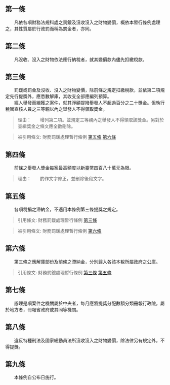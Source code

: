 第一條 
-------
　　凡依各項財務法規科處之罰鍰及沒收沒入之財物變價，概依本暫行條例處理之，其性質屬於行政罰而稱為罰金者，亦同。  


第二條 
-------
　　凡沒收、沒入之財物依法應行納稅者，就其變價款內儘先扣繳稅款。  


第三條 
-------
　　罰鍰或罰金及沒收、沒入之財物變價，除前條之規定扣繳稅款，並依第二項規定先行提獎外，應悉數解庫，其收支全部應編列預算。  
　　經人舉發而緝獲之案件，就其淨額提撥舉發人不超過百分之二十獎金。但執行稅賦查核人員之三等親以內之舉發人不得領取獎金。  
> 理由：　　增列第二項。並規定三等親內之舉發人不得領取該獎金。另對於查緝獎金之條文應全數刪除。

> 被引用條文: 財務罰鍰處理暫行條例 [第五條](../../法務/法律事務/財務罰鍰處理暫行條例.md#第五條-) [第六條](../../法務/法律事務/財務罰鍰處理暫行條例.md#第六條-)



第四條 
-------
　　前條之舉發人獎金每案最高額度以新臺幣四百八十萬元為限。  
> 理由：　　酌作文字修正，並刪除後段文字。



第五條 
-------
　　各項稅捐之滯納金，不適用本條例第三條提獎之規定。  
> 引用條文: 財務罰鍰處理暫行條例 [第三條](../../法務/法律事務/財務罰鍰處理暫行條例.md#第三條-)

> 被引用條文: 財務罰鍰處理暫行條例 [第六條](../../法務/法律事務/財務罰鍰處理暫行條例.md#第六條-)



第六條 
-------
　　第三條之應解庫部份及前條之滯納金，分別歸入各該本稅所屬政府之公庫。  
> 引用條文: 財務罰鍰處理暫行條例 [第三條](../../法務/法律事務/財務罰鍰處理暫行條例.md#第三條-) [第五條](../../法務/法律事務/財務罰鍰處理暫行條例.md#第五條-)



第七條 
-------
　　辦理是項案件之機關屬於中央者，每月應將提獎分配數額分類冊報行政院，屬於地方者，冊報省政府或其同等機關。  


第八條 
-------
　　違反特種刑法及國家總動員法所沒收沒入之財物變價，除法律另有規定外，不得提獎。  


第九條 
-------
　　本條例自公布日施行。